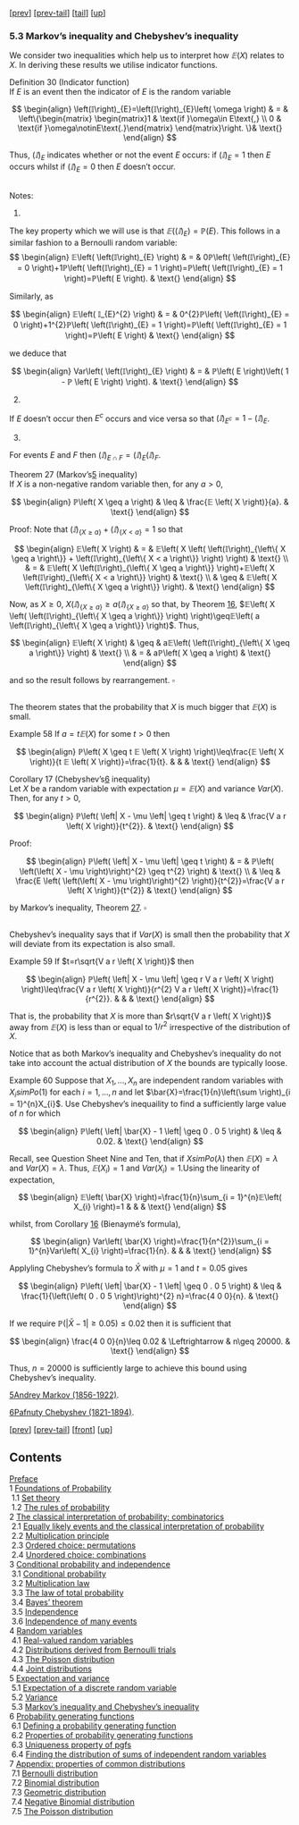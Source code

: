 [[prev](nose18.htm)] [[prev-tail](nose18.htm#tailnose18.htm)] [[tail](#tailnose19.htm)] [[up](noch5.htm#nose19.htm)]

### 5.3 Markov’s inequality and Chebyshev’s inequality

We consider two inequalities which help us to interpret how $𝔼\left( X \right)$ relates to $X$. In deriving these results we utilise indicator functions.

Definition 30 (Indicator function)  
If $E$ is an event then the indicator of $E$ is the random variable

$$
\begin{align}
\left(𝕀\right)_{E}=\left(𝕀\right)_{E}\left( \omega \right) & = & \left\{\begin{matrix} \begin{matrix}1 & \text{if }\omega\in E\text{,} \\ 0 & \text{if }\omega\notinE\text{.}\end{matrix} \end{matrix}\right. \}& \text{}
\end{align}
$$

Thus, $\left(𝕀\right)_{E}$ indicates whether or not the event $E$ occurs: if $\left(𝕀\right)_{E}=1$ then $E$ occurs whilst if $\left(𝕀\right)_{E}=0$ then $E$ doesn’t occur.

   
Notes:

1.

The key property which we will use is that $𝔼\left( \left(𝕀\right)_{E} \right)=ℙ\left( E \right)$. This follows in a similar fashion to a Bernoulli random variable: 
$$
\begin{align}
𝔼\left( \left(𝕀\right)_{E} \right) & = & 0ℙ\left( \left(𝕀\right)_{E} = 0 \right)+1ℙ\left( \left(𝕀\right)_{E} = 1 \right)=ℙ\left( \left(𝕀\right)_{E} = 1 \right)=ℙ\left( E \right). & \text{}
\end{align}
$$

Similarly, as

$$
\begin{align}
𝔼\left( 𝕀_{E}^{2} \right) & = & 0^{2}ℙ\left( \left(𝕀\right)_{E} = 0 \right)+1^{2}ℙ\left( \left(𝕀\right)_{E} = 1 \right)=ℙ\left( \left(𝕀\right)_{E} = 1 \right)=ℙ\left( E \right) & \text{}
\end{align}
$$

we deduce that

$$
\begin{align}
Var\left( \left(𝕀\right)_{E} \right) & = & ℙ\left( E \right)\left( 1 - ℙ \left( E \right) \right). & \text{}
\end{align}
$$

2.

If $E$ doesn’t occur then $E^{c}$ occurs and vice versa so that $\left(𝕀\right)_{E^{c}}=1-\left(𝕀\right)_{E}$.

3.

For events $E$ and $F$ then $\left(𝕀\right)_{E \cap F}=\left(𝕀\right)_{E}\left(𝕀\right)_{F}$.

Theorem 27 (Markov’s[5](#fn5x5) inequality)  
If $X$ is a non-negative random variable then, for any $a>0$,

$$
\begin{align}
ℙ\left( X \geq a \right) & \leq & \frac{𝔼 \left( X \right)}{a}. & \text{}
\end{align}
$$

Proof: Note that $\left(𝕀\right)_{\left\{ X \geq a \right\}}+\left(𝕀\right)_{\left\{ X < a \right\}}=1$ so that

$$
\begin{align}
𝔼\left( X \right) & = & 𝔼\left( X \left( \left(𝕀\right)_{\left\{ X \geq a \right\}} + \left(𝕀\right)_{\left\{ X < a \right\}} \right) \right) & \text{} \\ & = & 𝔼\left( X \left(𝕀\right)_{\left\{ X \geq a \right\}} \right)+𝔼\left( X \left(𝕀\right)_{\left\{ X < a \right\}} \right) & \text{} \\ & \geq & 𝔼\left( X \left(𝕀\right)_{\left\{ X \geq a \right\}} \right). & \text{}
\end{align}
$$

Now, as $X\geq 0$, $X\left(𝕀\right)_{\left\{ X \geq a \right\}}\geq a\left(𝕀\right)_{\left\{ X \geq a \right\}}$ so that, by Theorem [16](nose17.htm#x29-5000116), $𝔼\left( X \left( \left(𝕀\right)_{\left\{ X \geq a \right\}} \right) \right)\geq𝔼\left( a \left(𝕀\right)_{\left\{ X \geq a \right\}} \right)$. Thus,

$$
\begin{align}
𝔼\left( X \right) & \geq & a𝔼\left( \left(𝕀\right)_{\left\{ X \geq a \right\}} \right) & \text{} \\ & = & aℙ\left( X \geq a \right) & \text{}
\end{align}
$$

and so the result follows by rearrangement. $\square$

   
The theorem states that the probability that $X$ is much bigger that $𝔼\left( X \right)$ is small.

Example 58 If $a=t𝔼\left( X \right)$ for some $t>0$ then

$$
\begin{align}
ℙ\left( X \geq t 𝔼 \left( X \right) \right)\leq\frac{𝔼 \left( X \right)}{t 𝔼 \left( X \right)}=\frac{1}{t}. & & & \text{}
\end{align}
$$

Corollary 17 (Chebyshev’s[6](#fn6x5) inequality)  
Let $X$ be a random variable with expectation $\mu=𝔼\left( X \right)$ and variance $Var\left( X \right)$. Then, for any $t>0$,

$$
\begin{align}
ℙ\left( \left| X - \mu \left| \geq t \right) & \leq & \frac{V a r \left( X \right)}{t^{2}}. & \text{}
\end{align}
$$

Proof:

$$
\begin{align}
ℙ\left( \left| X - \mu \left| \geq t \right) & = & ℙ\left( \left(\left( X - \mu \right)\right)^{2} \geq t^{2} \right) & \text{} \\ & \leq & \frac{E \left( \left(\left( X - \mu \right)\right)^{2} \right)}{t^{2}}=\frac{V a r \left( X \right)}{t^{2}} & \text{}
\end{align}
$$

by Markov’s inequality, Theorem [27](#x31-5600927). $\square$

   
Chebyshev’s inequality says that if $Var\left( X \right)$ is small then the probability that $X$ will deviate from its expectation is also small.

Example 59 If $t=r\sqrt{V a r \left( X \right)}$ then

$$
\begin{align}
ℙ\left( \left| X - \mu \left| \geq r V a r \left( X \right) \right)\leq\frac{V a r \left( X \right)}{r^{2} V a r \left( X \right)}=\frac{1}{r^{2}}. & & & \text{}
\end{align}
$$

That is, the probability that $X$ is more than $r\sqrt{V a r \left( X \right)}$ away from $𝔼\left( X \right)$ is less than or equal to $1/r^{2}$ irrespective of the distribution of $X$.

Notice that as both Markov’s inequality and Chebyshev’s inequality do not take into account the actual distribution of $X$ the bounds are typically loose.

Example 60 Suppose that $X_{1},…⁡,X_{n}$ are independent random variables with $X_{i}simPo\left( 1 \right)$ for each $i=1,…⁡,n$ and let $\bar{X}=\frac{1}{n}\left(\sum ⁡\right)_{i = 1}^{n}X_{i}$. Use Chebyshev’s inequaility to find a sufficiently large value of $n$ for which

$$
\begin{align}
ℙ\left( \left| \bar{X} - 1 \left| \geq 0 . 0 5 \right) & \leq & 0.02. & \text{}
\end{align}
$$

Recall, see Question Sheet Nine and Ten, that if $XsimPo\left( \lambda \right)$ then $𝔼\left( X \right)=\lambda$ and $Var\left( X \right)=\lambda$. Thus, $𝔼\left( X_{i} \right)=1$ and $Var\left( X_{i} \right)=1$.Using the linearity of expectation,

$$
\begin{align}
𝔼\left( \bar{X} \right)=\frac{1}{n}\sum_{i = 1}^{n}𝔼\left( X_{i} \right)=1 & & & \text{}
\end{align}
$$

whilst, from Corollary [16](nose18.htm#x30-5400816) (Bienaymé’s formula),

$$
\begin{align}
Var\left( \bar{X} \right)=\frac{1}{n^{2}}\sum_{i = 1}^{n}Var\left( X_{i} \right)=\frac{1}{n}. & & & \text{}
\end{align}
$$

Applyling Chebyshev’s formula to $\bar{X}$ with $\mu=1$ and $t=0.05$ gives

$$
\begin{align}
ℙ\left( \left| \bar{X} - 1 \left| \geq 0 . 0 5 \right) & \leq & \frac{1}{\left(\left( 0 . 0 5 \right)\right)^{2} n}=\frac{4 0 0}{n}. & \text{}
\end{align}
$$

If we require $ℙ\left( \left| \bar{X} - 1 \left| \geq 0 . 0 5 \right)\leq 0.02$ then it is sufficient that

$$
\begin{align}
\frac{4 0 0}{n}\leq 0.02 & \Leftrightarrow & n\geq 20000. & \text{}
\end{align}
$$

Thus, $n=20000$ is sufficiently large to achieve this bound using Chebyshev’s inequality.

[5](#fn5x5-bk)[Andrey Markov (1856-1922)](https://en.wikipedia.org/wiki/Andrey_Markov).

[6](#fn6x5-bk)[Pafnuty Chebyshev (1821-1894)](https://en.wikipedia.org/wiki/Pafnuty_Chebyshev).

[[prev](nose18.htm)] [[prev-tail](nose18.htm#tailnose18.htm)] [[front](nose19.htm)] [[up](noch5.htm#nose19.htm)]

Contents
--------

[Preface](noli2.htm#Q1-3-3)  
1 [Foundations of Probability](noch1.htm#x8-70001)  
 1.1 [Set theory](nose1.htm#x9-80001)  
 1.2 [The rules of probability](nose2.htm#x10-130002)  
2 [The classical interpretation of probability; combinatorics](noch2.htm#x11-180002)  
 2.1 [Equally likely events and the classical interpretation of probability](nose3.htm#x12-190001)  
 2.2 [Multiplication principle](nose4.htm#x13-200002)  
 2.3 [Ordered choice: permutations](nose5.htm#x14-210003)  
 2.4 [Unordered choice: combinations](nose6.htm#x15-240004)  
3 [Conditional probability and independence](noch3.htm#x16-280003)  
 3.1 [Conditional probability](nose7.htm#x17-290001)  
 3.2 [Multiplication law](nose8.htm#x18-300002)  
 3.3 [The law of total probability](nose9.htm#x19-310003)  
 3.4 [Bayes’ theorem](nose10.htm#x20-320004)  
 3.5 [Independence](nose11.htm#x21-330005)  
 3.6 [Independence of many events](nose12.htm#x22-340006)  
4 [Random variables](noch4.htm#x23-350004)  
 4.1 [Real-valued random variables](nose13.htm#x24-360001)  
 4.2 [Distributions derived from Bernoulli trials](nose14.htm#x25-370002)  
 4.3 [The Poisson distribution](nose15.htm#x26-420003)  
 4.4 [Joint distributions](nose16.htm#x27-430004)  
5 [Expectation and variance](noch5.htm#x28-480005)  
 5.1 [Expectation of a discrete random variable](nose17.htm#x29-490001)  
 5.2 [Variance](nose18.htm#x30-520002)  
 5.3 [Markov’s inequality and Chebyshev’s inequality](nose19.htm#x31-560003)  
6 [Probability generating functions](noch6.htm#x32-570006)  
 6.1 [Defining a probability generating function](nose20.htm#x33-580001)  
 6.2 [Properties of probability generating functions](nose21.htm#x34-590002)  
 6.3 [Uniqueness property of pgfs](nose22.htm#x35-600003)  
 6.4 [Finding the distribution of sums of independent random variables](nose23.htm#x36-610004)  
7 [Appendix: properties of common distributions](noch7.htm#x37-620007)  
 7.1 [Bernoulli distribution](nose24.htm#x38-630001)  
 7.2 [Binomial distribution](nose25.htm#x39-640002)  
 7.3 [Geometric distribution](nose26.htm#x40-650003)  
 7.4 [Negative Binomial distribution](nose27.htm#x41-660004)  
 7.5 [The Poisson distribution](nose28.htm#x42-670005)